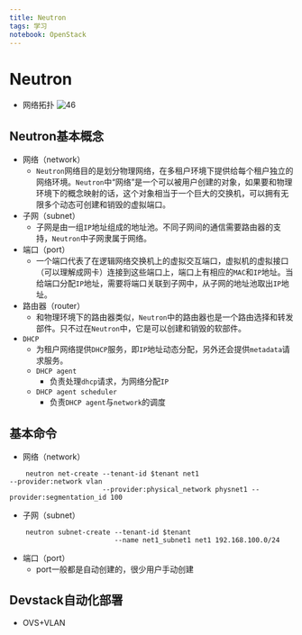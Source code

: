```yaml
---
title: Neutron
tags: 学习
notebook: OpenStack
---
```

# Neutron

* 网络拓扑
![46](https://pic2.superbed.cn/item/5de8c19ff1f6f81c50c63b2d.png)
## Neutron基本概念
* 网络（network）
  * `Neutron`网络目的是划分物理网络，在多租户环境下提供给每个租户独立的网络环境。`Neutron`中“网络”是一个可以被用户创建的对象，如果要和物理环境下的概念映射的话，这个对象相当于一个巨大的交换机，可以拥有无限多个动态可创建和销毁的虚拟端口。
* 子网（subnet）
  * 子网是由一组`IP`地址组成的地址池。不同子网间的通信需要路由器的支持，`Neutron`中子网隶属于网络。
* 端口（port）
  * 一个端口代表了在逻辑网络交换机上的虚拟交互端口，虚拟机的虚拟接口（可以理解成网卡）连接到这些端口上，端口上有相应的`MAC`和`IP`地址。当给端口分配`IP`地址，需要将端口关联到子网中，从子网的地址池取出`IP`地址。
* 路由器（router）
  * 和物理环境下的路由器类似，`Neutron`中的路由器也是一个路由选择和转发部件。只不过在`Neutron`中，它是可以创建和销毁的软部件。
* `DHCP`
  * 为租户网络提供`DHCP`服务，即`IP`地址动态分配，另外还会提供`metadata`请求服务。
  * `DHCP agent`
    * 负责处理`dhcp`请求，为网络分配`IP`
  * `DHCP agent scheduler`
    * 负责`DHCP agent`与`network`的调度

## 基本命令
* 网络（network）
```shell
    neutron net-create --tenant-id $tenant net1                                     --provider:network vlan 
                       --provider:physical_network physnet1 --provider:segmentation_id 100
``` 
* 子网（subnet）
```shell
    neutron subnet-create --tenant-id $tenant 
                          --name net1_subnet1 net1 192.168.100.0/24
```
* 端口（port）
  * port一般都是自动创建的，很少用户手动创建

## Devstack自动化部署
* OVS+VLAN